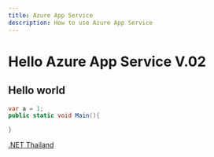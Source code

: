 ```yaml
---
title: Azure App Service
description: How to use Azure App Service
---
```



# Hello Azure App Service V.02

## Hello world

```csharp
var a = 1;
public static void Main(){

}

```

[.NET Thailand](https://www.dotnetthailand.com)
